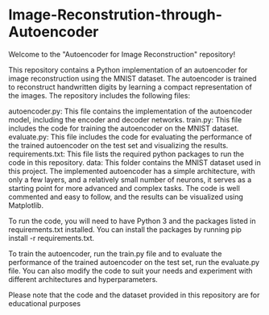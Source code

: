 # Image-Reconstrution-through-Autoencoder
Welcome to the "Autoencoder for Image Reconstruction" repository!

This repository contains a Python implementation of an autoencoder for image reconstruction using the MNIST dataset. The autoencoder is trained to reconstruct handwritten digits by learning a compact representation of the images. The repository includes the following files:

autoencoder.py: This file contains the implementation of the autoencoder model, including the encoder and decoder networks.
train.py: This file includes the code for training the autoencoder on the MNIST dataset.
evaluate.py: This file includes the code for evaluating the performance of the trained autoencoder on the test set and visualizing the results.
requirements.txt: This file lists the required python packages to run the code in this repository.
data: This folder contains the MNIST dataset used in this project.
The implemented autoencoder has a simple architecture, with only a few layers, and a relatively small number of neurons, it serves as a starting point for more advanced and complex tasks. The code is well commented and easy to follow, and the results can be visualized using Matplotlib.

To run the code, you will need to have Python 3 and the packages listed in requirements.txt installed. You can install the packages by running pip install -r requirements.txt.

To train the autoencoder, run the train.py file and to evaluate the performance of the trained autoencoder on the test set, run the evaluate.py file. You can also modify the code to suit your needs and experiment with different architectures and hyperparameters.

Please note that the code and the dataset provided in this repository are for educational purposes
